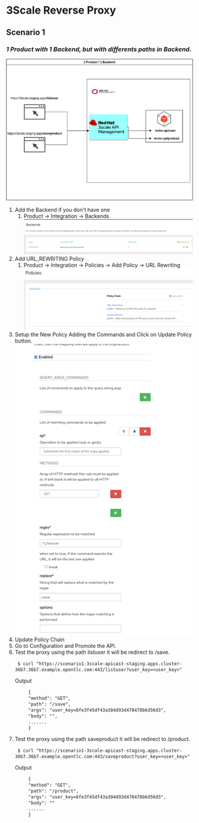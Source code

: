 # 3Scale Reverse Proxy

## Scenario 1
### *1 Product with 1 Backend, but with differents paths in Backend.*
![1 Product 1 Backend](https://github.com/rafamqrs/3scale-apicast-policies/blob/main/1:1product_backend/image/3scale-proxy1-1.png?raw=true)

1. Add the Backend if you don't have one
   1. Product -> Integration -> Backends
    ![Backends](https://github.com/rafamqrs/3scale-apicast-policies/blob/main/1:1product_backend/image/backends.png?raw=true)
2. Add URL_REWRITING Policy
   1. Product -> Integration -> Policies -> Add Policy -> URL Rewriting
    ![Policies](https://github.com/rafamqrs/3scale-apicast-policies/blob/main/1:1product_backend/image/policies.png?raw=true)
3. Setup the New Policy Adding the Commands and Click on Update Policy button.
    ![Policies](https://github.com/rafamqrs/3scale-apicast-policies/blob/main/1:1product_backend/image/url_rewriting.png?raw=true)   
4. Update Policy Chain
5. Go to Configuration and Promote the API.
6. Test the proxy using the path listuser it will be redirect to /save.
   ```
    $ curl "https://scenario1-3scale-apicast-staging.apps.cluster-36b7.36b7.example.opentlc.com:443/listuser?user_key=<user_key>"
   ```
   Output
   ```
        {
        "method": "GET",
        "path": "/save",
        "args": "user_key=6fe3f45df43a304d93d478478b6d56d3",
        "body": "",
        .......
        }
   ```
7. Test the proxy using the path saveproduct it will be redirect to /product.
   ```
    $ curl "https://scenario1-3scale-apicast-staging.apps.cluster-36b7.36b7.example.opentlc.com:443/saveproduct?user_key=<user_key>"
   ```
    Output
   ```
        {
        "method": "GET",
        "path": "/product",
        "args": "user_key=6fe3f45df43a304d93d478478b6d56d3",
        "body": ""
        ......
        }
   ```




